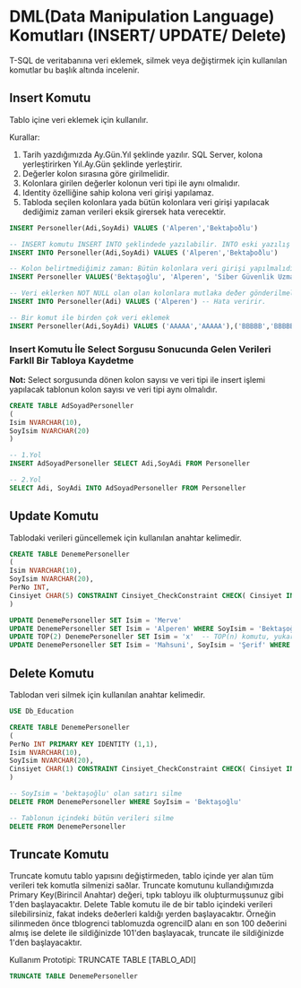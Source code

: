
# DML(Data Manipulation Language) Komutları (INSERT/ UPDATE/ Delete)

T-SQL de veritabanına veri eklemek, silmek veya değiştirmek için kullanılan komutlar bu başlık altında incelenir.

## Insert Komutu

Tablo içine veri eklemek için kullanılır.

Kurallar:
1. Tarih yazdığımızda Ay.Gün.Yıl şeklinde yazılır. SQL Server, kolona yerleştirirken Yıl.Ay.Gün şeklinde yerleştirir.
2. Değerler kolon sırasına göre girilmelidir.
3. Kolonlara girilen değerler kolonun veri tipi ile aynı olmalıdır.
4. Identity özelliğine sahip kolona veri girişi yapılamaz.
5. Tabloda seçilen kolonlara yada bütün kolonlara veri girişi yapılacak dediğimiz zaman verileri eksik girersek hata verecektir.

```sql
INSERT Personeller(Adi,SoyAdi) VALUES ('Alperen','Bektaþoðlu')

-- INSERT komutu INSERT INTO şeklindede yazılabilir. INTO eski yazılış biçimidir ve günümüzdede SQL Server destekliyor.
INSERT INTO Personeller(Adi,SoyAdi) VALUES ('Alperen','Bektaþoðlu')

-- Kolon belirtmediğimiz zaman: Bütün kolonlara veri girişi yapılmalıdır.
INSERT Personeller VALUES('Bektaşoğlu', 'Alperen', 'Siber Güvenlik Uzmanı', 'Mr.', '05.22.1997', GETDATE(), 'Istanbul', 'Istanbul', 'Marmara Bölgesi', '000000', 'TURKEY', '0000000000', NULL, NULL, NULL, NULL, NULL)

-- Veri eklerken NOT NULL olan olan kolonlara mutlaka deðer gönderilmelidir.
INSERT INTO Personeller(Adi) VALUES ('Alperen') -- Hata veririr.

-- Bir komut ile birden çok veri eklemek
INSERT Personeller(Adi,SoyAdi) VALUES ('AAAAA','AAAAA'),('BBBBB','BBBBB'),('CCCCC','CCCCC')
```

### Insert Komutu İle Select Sorgusu Sonucunda Gelen Verileri FarklI Bir Tabloya Kaydetme

**Not:** Select sorgusunda dönen kolon sayısı ve veri tipi ile insert işlemi yapılacak tablonun kolon sayısı ve veri tipi aynı olmalıdır.

```sql
CREATE TABLE AdSoyadPersoneller
(
Isim NVARCHAR(10),
SoyIsim NVARCHAR(20)
)

-- 1.Yol
INSERT AdSoyadPersoneller SELECT Adi,SoyAdi FROM Personeller

-- 2.Yol
SELECT Adi, SoyAdi INTO AdSoyadPersoneller FROM Personeller
```

## Update Komutu

Tablodaki verileri güncellemek için kullanılan anahtar kelimedir. 

```sql
CREATE TABLE DenemePersoneller
(
Isim NVARCHAR(10),
SoyIsim NVARCHAR(20),
PerNo INT,
Cinsiyet CHAR(5) CONSTRAINT Cinsiyet_CheckConstraint CHECK( Cinsiyet IN('Kadın','Erkek'))
)

UPDATE DenemePersoneller SET Isim = 'Merve'
UPDATE DenemePersoneller SET Isim = 'Alperen' WHERE SoyIsim = 'Bektaşoğlu'
UPDATE TOP(2) DenemePersoneller SET Isim = 'x'  -- TOP(n) komutu, yukarıdan n satırı ifade ediyor.
UPDATE DenemePersoneller SET Isim = 'Mahsuni', SoyIsim = 'Şerif' WHERE PerNo = 555
```

## Delete Komutu

Tablodan veri silmek için kullanılan anahtar kelimedir. 

```sql
USE Db_Education

CREATE TABLE DenemePersoneller
(
PerNo INT PRIMARY KEY IDENTITY (1,1),
Isim NVARCHAR(10),
SoyIsim NVARCHAR(20),
Cinsiyet CHAR(1) CONSTRAINT Cinsiyet_CheckConstraint CHECK( Cinsiyet IN('K','E')),
)

-- SoyIsim = 'bektaşoğlu' olan satırı silme
DELETE FROM DenemePersoneller WHERE SoyIsim = 'Bektaşoğlu'

-- Tablonun içindeki bütün verileri silme
DELETE FROM DenemePersoneller
```

## Truncate Komutu
Truncate komutu tablo yapısını değiştirmeden, tablo içinde yer alan tüm verileri tek komutla silmenizi saðlar. Truncate komutunu kullandığımızda Primary Key(Birincil Anahtar) değeri, tıpkı tabloyu ilk oluþturmuşsunuz gibi 1'den başlayacaktır. Delete Table komutu ile de bir tablo içindeki verileri silebilirsiniz, fakat indeks deðerleri kaldığı yerden başlayacaktır. Örneğin silinmeden önce tblogrenci tablomuzda ogrenciID alanı en son 100 deðerini almış ise delete ile sildiğinizde 101'den başlayacak, truncate ile sildiğinizde 1'den başlayacaktır.

Kullanım Prototipi: TRUNCATE TABLE [TABLO_ADI]

```sql
TRUNCATE TABLE DenemePersoneller
```
